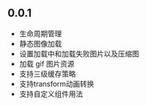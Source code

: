 ## 0.0.1
- 生命周期管理
- 静态图像加载
- 设置加载中和加载失败图片以及压缩图
- 加载 gif 图片资源
- 支持三级缓存策略
- 支持transform动画转换
- 支持自定义组件用法


